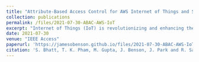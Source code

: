 ```yaml
---
title: "Attribute-Based Access Control for AWS Internet of Things and Secure Industries of the Future"
collection: publications
permalink: /files/2021-07-30-ABAC-AWS-IoT
excerpt: "Internet of Things (IoT) is revolutionizing and enhancing the quality of human lives in every aspect. With a disruption of IoT devices and applications, attackers are leveraging weak authentication and access control mechanisms on these IoT devices and applications to gain unauthorized access on user devices and data and cause them harm. Access control is a critical security mechanism to secure the IoT ecosystem which comprises cloud computing and edge computing services along with smart devices. Today major cloud and IoT service providers including Amazon Web Services (AWS), Google Cloud Platform (GCP), and Azure utilize some customized forms of Role-Based Access Control (RBAC) model along with specific authorization policies enabled by policy-based access control models. To enable fine-grained access control and overcome limitations of existing access control models, there is an imminent need to develop a flexible and dynamic access control model for securing smart devices, data and resources in the cloud-enabled IoT architecture. In this paper, we develop a formal attribute-based access control (ABAC) model for AWS IoT by building upon and extending previously developed access control model for AWS IoT, known as AWS-IoTAC model. We demonstrate the applicability of our proposed model through an industrial IoT use case and its implementation in the AWS IoT platform. Our proposed fine grained model for AWS IoT incorporates its existing capabilities and introduces new attributes for IoT entities and attribute-based policies for enabling expressive access control in AWS IoT. We also evaluate the performance of our model on the AWS cloud and IoT platform with the future smart industries use-case to depict the feasibility of our model in a real-world platform."
date: 2021-07-30
venue: "IEEE Access"
paperurl: 'https://jamesobenson.github.io/files/2021-07-30-ABAC-AWS-IoT.pdf'
citation: 'S. Bhatt, T. K. Pham, M. Gupta, J. Benson, J. Park and R. Sandhu, "Attribute-Based Access Control for AWS Internet of Things and Secure Industries of the Future," in IEEE Access, vol. 9, pp. 107200-107223, 2021, doi: 10.1109/ACCESS.2021.3101218'
---
```

